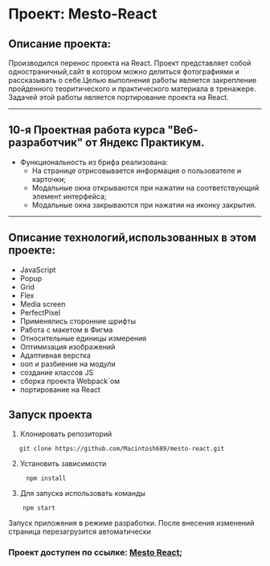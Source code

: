 # Проект: Mesto-React

## Описание проекта:
Производился перенос проекта на React.
Проект представляет собой одностраничный,сайт в котором можно делиться фотографиями и рассказывать о себе.Целью выполнения работы является закрепление пройденного теоритического и практического материала в тренажере.
Задачей этой работы является портирование проекта на React.

-----------------------
## 10-я Проектная работа курса "Веб-разработчик" от Яндекс Практикум.
* Функциональность из брифа реализована:
  + На странице отрисовывается информация о пользователе и карточки;
  + Модальные окна открываются при нажатии на соответствующий элемент интерфейса;
  + Модальные окна закрываются при нажатии на иконку закрытия.

----------------------

## Описание технологий,использованных в этом проекте:
* JavaScript
* Popup
* Grid
* Flex
* Media screen
* PerfectPixel
* Применялись сторонние шрифты
* Работа с макетом в Фигма
* Относительные единицы измерения
* Оптимизация изображений
* Адаптивная верстка
* ооп и разбиение на модули
* создание классов JS
* сборка проекта Webpack`ом
* портирование на React


## Запуск проекта

1. Клонировать репозиторий
```
   git clone https://github.com/Macintosh689/mesto-react.git
```
2. Установить зависимости
```
     npm install
```
3. Для запуска использовать команды
```
    npm start
```

  Запуск приложения в режиме разработки.
  После внесения изменений страница перезагрузится автоматически

 ### Проект доступен по ссылке: [Mesto React](https://macintosh689.github.io/mesto-react/);
